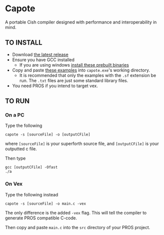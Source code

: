 # Capote
A portable Cish compiler designed with performance and interoperability in mind.

## TO INSTALL
- Download [the latest release](https://github.com/TheRealMichaelWang/Capote/releases/download/1.0/capote.exe)
- Ensure you have GCC installed
  - If you are using windows [install these prebuilt binaries](https://gnutoolchains.com/download/)
- Copy and paste [these examples](https://github.com/TheRealMichaelWang/Capote/tree/main/examples) into `capote.exe`'s working directory.
  - It is recommended that only the examples with the `.sf` extension be run. The `.txt` files are just some standard library files.
- You need PROS if you intend to target vex.

## TO RUN
### On a PC
Type the following
```
capote -s [sourceFile] -o [outputCFile]
```
where `[sourceFile]` is your superforth source file, 
and `[outputCFile]` is your outputted c file.

Then type
```
gcc [outputCFile] -Ofast
./a
```
### On Vex
Type the following instead
```
capote -s [sourceFile] -o main.c -vex
```
The only difference is the added `-vex` flag. This will tell the compiler to generate PROS compatible C-code.

Then copy and paste `main.c` into the `src` directory of your PROS project.
